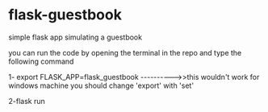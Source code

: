 # flask-guestbook
simple flask app simulating a guestbook

you can run the code by opening the terminal in the repo and type the following command

1- export FLASK_APP=flask_guestbook ---------->>this wouldn't work for windows machine you should change 'export' with 'set'


2-flask run
